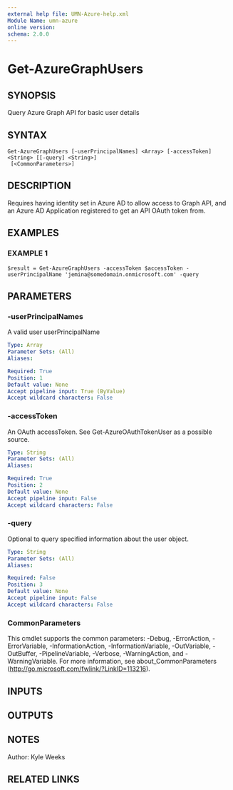 ```yaml
---
external help file: UMN-Azure-help.xml
Module Name: umn-azure
online version:
schema: 2.0.0
---
```


# Get-AzureGraphUsers

## SYNOPSIS
Query Azure Graph API for basic user details

## SYNTAX

```
Get-AzureGraphUsers [-userPrincipalNames] <Array> [-accessToken] <String> [[-query] <String>]
 [<CommonParameters>]
```

## DESCRIPTION
Requires having identity set in Azure AD to allow access to Graph API, and an Azure AD Application registered to get an API OAuth token from.

## EXAMPLES

### EXAMPLE 1
```
$result = Get-AzureGraphUsers -accessToken $accessToken -userPrincipalName 'jemina@somedomain.onmicrosoft.com' -query
```

## PARAMETERS

### -userPrincipalNames
A valid user userPrincipalName

```yaml
Type: Array
Parameter Sets: (All)
Aliases:

Required: True
Position: 1
Default value: None
Accept pipeline input: True (ByValue)
Accept wildcard characters: False
```

### -accessToken
An OAuth accessToken.
See Get-AzureOAuthTokenUser as a possible source.

```yaml
Type: String
Parameter Sets: (All)
Aliases:

Required: True
Position: 2
Default value: None
Accept pipeline input: False
Accept wildcard characters: False
```

### -query
Optional to query specified information about the user object.

```yaml
Type: String
Parameter Sets: (All)
Aliases:

Required: False
Position: 3
Default value: None
Accept pipeline input: False
Accept wildcard characters: False
```

### CommonParameters
This cmdlet supports the common parameters: -Debug, -ErrorAction, -ErrorVariable, -InformationAction, -InformationVariable, -OutVariable, -OutBuffer, -PipelineVariable, -Verbose, -WarningAction, and -WarningVariable.
For more information, see about_CommonParameters (http://go.microsoft.com/fwlink/?LinkID=113216).

## INPUTS

## OUTPUTS

## NOTES
Author: Kyle Weeks

## RELATED LINKS
